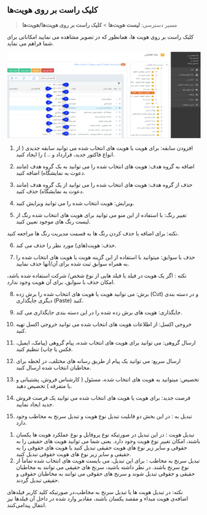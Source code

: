 ## کلیک راست بر روی هویت‌ها

> مسیر دسترسی:  **لیست هویت‌ها**  > **کلیک راست بر روی هویت‌ها/هویت‌ها** 

کلیک راست بر روی هویت ها، همانطور که در تصویر مشاهده می نمایید امکاناتی برای شما فراهم می نماید.

![](click-rast-hoviat.png)

1. افزودن سابقه: برای هویت یا هویت های انتخاب شده می توانید سابقه جدیدی ( از انواع فاکتور جدید، قرارداد و .. ) را ایجاد کنید.

2. اضافه به گروه هدف:  هویت های انتخاب شده را می توانید به یک گروه هدف (مانند دعوت به نمایشگاه) اضافه کنید.

3.  حذف از گروه هدف:  هویت های انتخاب شده را می توانید از یک گروه هدف (مانند دعوت به نمایشگاه) حذف کنید.

4. ویرایش: هویت انتخاب شده را می توانید ویرایش کنید.

5. تغییر رنگ: با استفاده از این منو می توانید برای هویت های انتخاب شده رنگ از لیست رنگ های موجود تعیین کنید.

نکته: برای اضافه یا حذف کردن رنگ ها به قسمت مدیریت رنگ ها مراجعه کنید.

6. حذف: هویت(های) مورد نظر را حذف می کند.

7. حذف با سوابق: میتوانید با استفاده از این گزینه هویت یا هویت های انتخاب شده را به همراه سوابق ثبت شده برای آن/آنها حذف نمایید.

نکته : اگر یک هویت در فیلد یا فیلد هایی از نوع شخص/ شرکت استفاده شده باشد، امکان حذف با سوابق، برای آن هویت وجود ندارد.

8. برش: می توانید هویت یا هویت های انتخاب شده را برش زده (Cut) و در دسته بندی دیگری جایگذاری (Paste) کنید.

9. جایگذاری: هویت های برش زده شده را در این دسته بندی جایگذاری می کند.

10. خروجی اکسل: از اطلاعات هویت های انتخاب شده می توانید خروجی اکسل تهیه کنید.

11. ارسال گروهی: می توانید برای هویت های انتخاب شده، پیام گروهی (پیامک، ایمیل، فکس یا چاپ) تنظیم کنید.

12. ارسال سریع: می توانید یک پیام از طریق رسانه های مختلف، در لحظه برای مخاطبان انتخاب شده ارسال کنید.

13. تخصیص: میتوانید به هویت های انتخاب شده، مسئول ( کارشناس فروش، پشتیبانی و یا متفرقه ) تخصیص دهید.

14. فرصت جدید: برای هویت یا هویت های انتخاب شده می توانید یک فرصت فروش جدید ایجاد نمایید.

15. تبدیل به : در این بخش دو قابلیت تبدیل نوع هویت و تبدیل سرنخ به مخاطب وجود دارد. 
1)  تبدیل هویت : در این تبدیل در صورتیکه نوع پروفایل و نوع عملکرد هویت ها یکسان باشند، امکان تغییر نوع هویت وجود دارد. یعنی شما می توانید هویت های حقیقی را به حقوقی و سایر زیر نوع های هویت حقیقی تبدیل کنید یا هویت های حقوقی را به حقیقی و سایر زیر نوع های هویت حقوقی تبدیل کنید.
2) تبدیل سرنخ به مخاطب : برای این تبدیل، می بایست هویت های انتخاب شده تماماً از نوع سرنخ باشند. در نظر داشته باشید، سرنخ های حقیقی می توانند به مخاطبان حقیقی و حقوقی تبدیل شوند و سرنخ های حقوقی می توانند به مخاطبان حقوقی و حقیقی تبدیل گردند.

نکته: در تبدیل هویت ها یا تبدیل سرنخ به مخاطب،در صورتیکه کلید کاربر فیلد‌های اضافه‌ی هویت مبداء و مقصد یکسان باشند، مقادیر وارد شده در داخل آن فیلد‌ها نیز انتقال پیدامی‌کنند.



